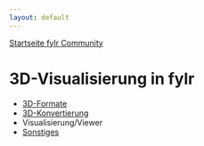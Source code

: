 ```yaml
---
layout: default
---
```


[Startseite fylr Community](/)

# 3D-Visualisierung in fylr

 * [3D-Formate](formate.md)
 * [3D-Konvertierung](convert.md)
 * Visualisierung/Viewer
 * [Sonstiges](other.md)
